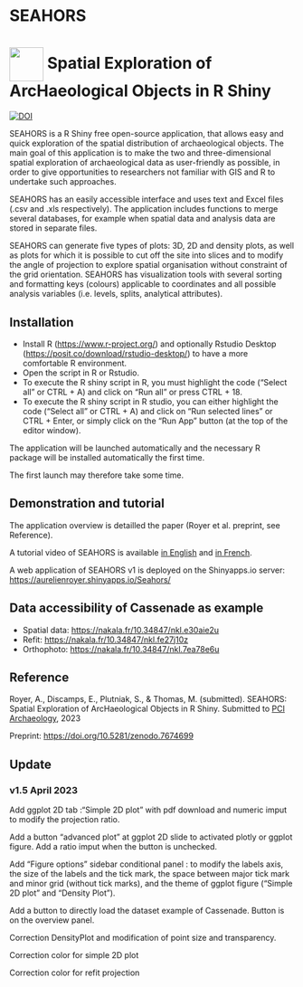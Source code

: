 SEAHORS
================

# [<img src="https://raw.githubusercontent.com/AurelienRoyer/SEAHORS/main/www/logo1.png" height="60em" align="center"/>](https://github.com/AurelienRoyer/SEAHORS) Spatial Exploration of ArcHaeological Objects in R Shiny

[![DOI](https://zenodo.org/badge/581203118.svg)](https://zenodo.org/badge/latestdoi/581203118)

SEAHORS is a R Shiny free open-source application, that allows easy and
quick exploration of the spatial distribution of archaeological objects.
The main goal of this application is to make the two and
three-dimensional spatial exploration of archaeological data as
user-friendly as possible, in order to give opportunities to researchers
not familiar with GIS and R to undertake such approaches.

SEAHORS has an easily accessible interface and uses text and Excel files
(.csv and .xls respectively). The application includes functions to
merge several databases, for example when spatial data and analysis data
are stored in separate files.

SEAHORS can generate five types of plots: 3D, 2D and density plots, as
well as plots for which it is possible to cut off the site into slices
and to modify the angle of projection to explore spatial organisation
without constraint of the grid orientation. SEAHORS has visualization
tools with several sorting and formatting keys (colours) applicable to
coordinates and all possible analysis variables (i.e. levels, splits,
analytical attributes).

## Installation

  - Install R (<https://www.r-project.org/>) and optionally Rstudio
    Desktop (<https://posit.co/download/rstudio-desktop/>) to have a
    more comfortable R environment.
  - Open the script in R or Rstudio.
  - To execute the R shiny script in R, you must highlight the code
    (“Select all” or CTRL + A) and click on “Run all” or press CTRL +
    18. 
  - To execute the R shiny script in R studio, you can either highlight
    the code (“Select all” or CTRL + A) and click on “Run selected
    lines” or CTRL + Enter, or simply click on the “Run App” button
    (at the top of the editor window).

The application will be launched automatically and the necessary R
package will be installed automatically the first time.

The first launch may therefore take some time.

## Demonstration and tutorial

The application overview is detailled the paper (Royer et al. preprint,
see Reference).

A tutorial video of SEAHORS is available [in
English](https://nakala.fr/10.34847/nkl.3fdd6h8j) and [in
French](https://nakala.fr/10.34847/nkl.65bf1h72).

A web application of SEAHORS v1 is deployed on the Shinyapps.io server:
<https://aurelienroyer.shinyapps.io/Seahors/>

## Data accessibility of Cassenade as example

  - Spatial data: <https://nakala.fr/10.34847/nkl.e30aie2u>
  - Refit: <https://nakala.fr/10.34847/nkl.fe27j10z>
  - Orthophoto: <https://nakala.fr/10.34847/nkl.7ea78e6u>

## Reference

Royer, A., Discamps, E., Plutniak, S., & Thomas, M. (submitted).
SEAHORS: Spatial Exploration of ArcHaeological Objects in R Shiny.
Submitted to [PCI
Archaeology](https://archaeo.peercommunityin.org/PCIArchaeology), 2023

Preprint: <https://doi.org/10.5281/zenodo.7674699>

## Update

### v1.5 April 2023

Add ggplot 2D tab :“Simple 2D plot” with pdf download and numeric imput
to modify the projection ratio.

Add a button “advanced plot” at ggplot 2D slide to activated plotly or
ggplot figure. Add a ratio imput when the button is unchecked.

Add “Figure options” sidebar conditional panel : to modify the labels
axis, the size of the labels and the tick mark, the space between major
tick mark and minor grid (without tick marks), and the theme of ggplot
figure (“Simple 2D plot” and “Density Plot”).

Add a button to directly load the dataset example of Cassenade. Button
is on the overview panel.

Correction DensityPlot and modification of point size and transparency.

Correction color for simple 2D plot

Correction color for refit projection
